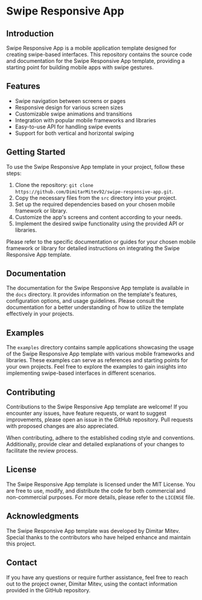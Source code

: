 # Swipe Responsive App

## Introduction

Swipe Responsive App is a mobile application template designed for creating swipe-based interfaces. This repository contains the source code and documentation for the Swipe Responsive App template, providing a starting point for building mobile apps with swipe gestures.

## Features

- Swipe navigation between screens or pages
- Responsive design for various screen sizes
- Customizable swipe animations and transitions
- Integration with popular mobile frameworks and libraries
- Easy-to-use API for handling swipe events
- Support for both vertical and horizontal swiping

## Getting Started

To use the Swipe Responsive App template in your project, follow these steps:

1. Clone the repository: `git clone https://github.com/DimitarMitev92/swipe-responsive-app.git`.
2. Copy the necessary files from the `src` directory into your project.
3. Set up the required dependencies based on your chosen mobile framework or library.
4. Customize the app's screens and content according to your needs.
5. Implement the desired swipe functionality using the provided API or libraries.

Please refer to the specific documentation or guides for your chosen mobile framework or library for detailed instructions on integrating the Swipe Responsive App template.

## Documentation

The documentation for the Swipe Responsive App template is available in the `docs` directory. It provides information on the template's features, configuration options, and usage guidelines. Please consult the documentation for a better understanding of how to utilize the template effectively in your projects.

## Examples

The `examples` directory contains sample applications showcasing the usage of the Swipe Responsive App template with various mobile frameworks and libraries. These examples can serve as references and starting points for your own projects. Feel free to explore the examples to gain insights into implementing swipe-based interfaces in different scenarios.

## Contributing

Contributions to the Swipe Responsive App template are welcome! If you encounter any issues, have feature requests, or want to suggest improvements, please open an issue in the GitHub repository. Pull requests with proposed changes are also appreciated.

When contributing, adhere to the established coding style and conventions. Additionally, provide clear and detailed explanations of your changes to facilitate the review process.

## License

The Swipe Responsive App template is licensed under the MIT License. You are free to use, modify, and distribute the code for both commercial and non-commercial purposes. For more details, please refer to the `LICENSE` file.

## Acknowledgments

The Swipe Responsive App template was developed by Dimitar Mitev. Special thanks to the contributors who have helped enhance and maintain this project.

## Contact

If you have any questions or require further assistance, feel free to reach out to the project owner, Dimitar Mitev, using the contact information provided in the GitHub repository.
